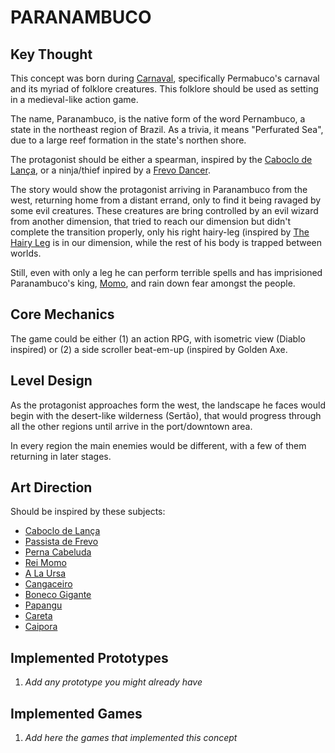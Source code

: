 # PARANAMBUCO

## Key Thought

This concept was born during [Carnaval](https://pt.wikipedia.org/wiki/Carnaval), specifically Permabuco's carnaval and its myriad of folklore creatures. This folklore should be used as setting in a medieval-like action game.

The name, Paranambuco, is the native form of the word Pernambuco, a state in the northeast region of Brazil. As a trivia, it means "Perfurated Sea", due to a large reef formation in the state's northen shore.

The protagonist should be either a spearman, inspired by the [Caboclo de Lança](https://pt.wikipedia.org/wiki/Caboclo_de_lan%C3%A7a), or a ninja/thief inpired by a [Frevo Dancer](https://pt.wikipedia.org/wiki/Frevo).

The story would show the protagonist arriving in Paranambuco from the west, returning home from a distant errand, only to find it being ravaged by some evil creatures. These creatures are bring controlled by an evil wizard from another dimension, that tried to reach our dimension but didn't complete the transition properly, only his right hairy-leg (inspired by [The Hairy Leg](http://pt.fantasia.wikia.com/wiki/Perna_Cabeluda) is in our dimension, while the rest of his body is trapped between worlds.

Still, even with only a leg he can perform terrible spells and has imprisioned Paranambuco's king, [Momo](https://pt.wikipedia.org/wiki/Rei_Momo), and rain down fear amongst the people.

## Core Mechanics

The game could be either (1) an action RPG, with isometric view (Diablo inspired) or (2) a side scroller beat-em-up (inspired by Golden Axe.

## Level Design

As the protagonist approaches form the west, the landscape he faces would begin with the desert-like wilderness (Sertão), that would progress through all the other regions until arrive in the port/downtown area.

In every region the main enemies would be different, with a few of them returning in later stages.

## Art Direction

Should be inspired by these subjects:

- [Caboclo de Lança](https://pt.wikipedia.org/wiki/Caboclo_de_lan%C3%A7a)
- [Passista de Frevo](https://pt.wikipedia.org/wiki/Frevo)
- [Perna Cabeluda](http://pt.fantasia.wikia.com/wiki/Perna_Cabeluda)
- [Rei Momo](https://pt.wikipedia.org/wiki/Rei_Momo)
- [A La Ursa](http://bit.ly/1d3HiSD)
- [Cangaceiro](http://bit.ly/1d3HrWi)
- [Boneco Gigante](http://bit.ly/1d3HuBv)
- [Papangu](http://bit.ly/1d3HCRk)
- [Careta](http://bit.ly/1d3HNfB)
- [Caipora](http://bit.ly/1d3I8yT)

## Implemented Prototypes

1. *Add any prototype you might already have*

## Implemented Games

1. *Add here the games that implemented this concept*
